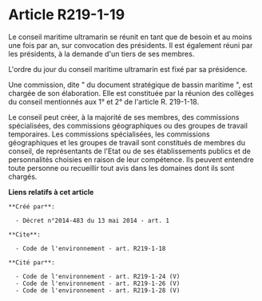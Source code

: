 # Article R219-1-19

Le conseil maritime ultramarin se réunit en tant que de besoin et au moins une fois par an, sur convocation des présidents.
Il est également réuni par les présidents, à la demande d'un tiers de ses membres.

L'ordre du jour du conseil maritime ultramarin est fixé par sa présidence.

Une commission, dite " du document stratégique de bassin maritime ", est chargée de son élaboration. Elle est constituée par
la réunion des collèges du conseil mentionnés aux 1° et 2° de l'article R. 219-1-18.

Le conseil peut créer, à la majorité de ses membres, des commissions spécialisées, des commissions géographiques ou des
groupes de travail temporaires. Les commissions spécialisées, les commissions géographiques et les groupes de travail sont
constitués de membres du conseil, de représentants de l'Etat ou de ses établissements publics et de personnalités choisies en
raison de leur compétence. Ils peuvent entendre toute personne ou recueillir tout avis dans les domaines dont ils sont
chargés.

**Liens relatifs à cet article**

	**Créé par**:

	  - Décret n°2014-483 du 13 mai 2014 - art. 1

	**Cite**:

	  - Code de l'environnement - art. R219-1-18

	**Cité par**:

	  - Code de l'environnement - art. R219-1-24 (V)
	  - Code de l'environnement - art. R219-1-26 (V)
	  - Code de l'environnement - art. R219-1-28 (V)
